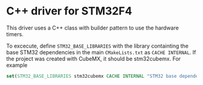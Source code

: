# C++ driver for STM32F4

This driver uses a C++ class with builder pattern to use the hardware timers.

To excecute, define `STM32_BASE_LIBRARIES` with the library containting the base STM32 dependencies in the main `CMakeLists.txt` as `CACHE INTERNAL`. If the project was created with CubeMX, it should be stm32cubemx. For example

```cmake
set(STM32_BASE_LIBRARIES stm32cubemx CACHE INTERNAL "STM32 base dependencies")
```